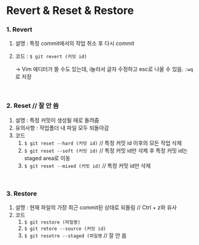 # Revert & Reset & Restore

### 1. Revert
1. 설명 : 특정 commit에서의 작업 취소 후 다시 commit
2. 코드 : `$ git revert (커밋 id)`
   
   -> Vim 에디터가 뜰 수도 있는데, i눌러서 글자 수정하고 esc로 나올 수 있음. `:wq`로 저장
   
<br>

### 2. Reset // 잘 안 씀
1. 설명 : 특정 커밋이 생성될 때로 돌려줌
2. 유의사항 : 작업폴더 내 파일 모두 되돌아감
3. 코드
   1) `$ git reset --hard (커밋 id)` // 특정 커밋 id 이후의 모든 작업 삭제
   2) `$ git reset --soft (커밋 id)` // 특정 커밋 id만 삭제 후 특정 커밋 id는 staged area로 이동
   3) `$ git reset --mixed (커밋 id)` // 특정 커밋 id만 삭제

<br>

### 3. Restore
1. 설명 : 현재 파일의 가장 최근 commit된 상태로 되돌림 // Ctrl + z와 유사
2. 코드
   1) `$ git restore (파일명)`
   2) `$ git retore --source (커밋 id)`
   3) `$ git resotre --staged (파일명` // 잘 안 씀 
   
<br>
